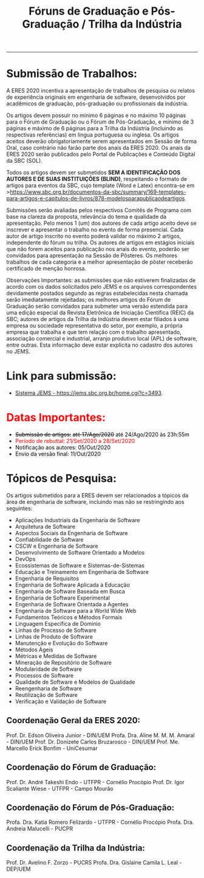 ﻿---
layout: page-fullwidth
title: "Fóruns de Graduação e Pós-Graduação / Trilha da Indústria"
#meta_title: "Dúvidas? Entre em contato conosco"
subheadline: ""
#teaser: "Entre em contato conosco pelo e-mail #eres2020.uem@gmail.com"
permalink: "/chamada/"
header:
   image_fullwidth: banner_eres2020.png
---
<hr>

<h1>Submissão de Trabalhos:</h1>
 
A ERES 2020 incentiva a apresentação de trabalhos de pesquisa ou relatos de experiência originais em engenharia de software, desenvolvidos por acadêmicos de graduação, pós-graduação ou profissionais da indústria. 
 
Os artigos devem possuir no mínimo 6 páginas e no máximo 10 páginas para o Fórum de Graduação ou o Fórum de Pós-Graduação, e mínimo de 3 páginas e máximo de 6 páginas para a Trilha da Indústria (incluindo as respectivas referências) em língua portuguesa ou inglesa. Os artigos aceitos deverão obrigatoriamente serem apresentados em Sessão de forma Oral, caso contrário não farão parte dos anais da ERES 2020. Os anais da ERES 2020 serão publicados pelo Portal de Publicações e Conteúdo Digital da SBC (SOL).
 
Todos os artigos devem ser submetidos <b>SEM A IDENTIFICAÇÃO DOS AUTORES E DE SUAS INSTITUIÇÕES (BLIND)</b>, respeitando o formato de artigos para eventos da SBC, cujo template (Word e Latex) encontra-se em ><a href="https://www.sbc.org.br/documentos-da-sbc/summary/169-templates-para-artigos-e-capitulos-de-livros/878-modelosparapublicaodeartigos" target="_blank">https://www.sbc.org.br/documentos-da-sbc/summary/169-templates-para-artigos-e-capitulos-de-livros/878-modelosparapublicaodeartigos</a>. 
 
Submissões serão avaliadas pelos respectivos Comitês de Programa com base na clareza da proposta, relevância do tema e qualidade da apresentação. Pelo menos 1 (um) dos autores de cada artigo aceito deve se inscrever e apresentar o trabalho no evento de forma presencial. Cada autor de artigo inscrito no evento poderá validar no máximo 2 artigos, independente do fórum ou trilha. Os autores de artigos em estágios iniciais que não forem aceitos para publicação nos anais do evento, poderão ser convidados para apresentação na Sessão de Pôsteres. Os melhores trabalhos de cada categoria e a melhor apresentação de pôster receberão certificado de menção honrosa.
 
Observações Importantes:
as submissões que não estiverem finalizadas de acordo com os dados solicitados pelo JEMS e os arquivos correspondentes devidamente postados segundo as regras estabelecidas nesta chamada serão imediatamente rejeitadas;
os melhores artigos do Fórum de Graduação serão convidados para submeter uma versão estendida para uma edição especial da Revista Eletrônica de Iniciação Científica (REIC) da SBC;
autores de artigos da Trilha da Indústria devem estar filiados à uma empresa ou sociedade representativa do setor, por exemplo, a própria empresa que trabalha e que tem relação com o trabalho apresentado, associação comercial e industrial, arranjo produtivo local (APL) de software, entre outras. Esta informação deve estar explícita no cadastro dos autores no JEMS.
 
<h1>Link para submissão:</h1>

<ul>
<li><a href="https://jems.sbc.org.br/home.cgi?c=3493" target="_blank">Sistema JEMS - https://jems.sbc.org.br/home.cgi?c=3493</a>.</li> 
</ul>
 
 
<h1><font color="red">Datas Importantes:</font></h1>
 
<ul>
<li><font color="black"><strike>Submissão de artigos:</strike>     <strike>até 17/Ago/2020</strike> até 24/Ago/2020 às 23h:55m</font></li> 
<li><font color="red">Período de rebuttal:      21/Set/2020 a 28/Set/2020</font></li>
<li><font color="black">Notificação aos autores:  05/Out/2020</font></li>
<li><font color="black">Envio da versão final:    11/Out/2020</font></li>
</ul> 

 
<h1>Tópicos de Pesquisa:</h1>
 
Os artigos submetidos para a ERES devem ser relacionados a tópicos da área de engenharia de software, incluindo mas não se restringindo aos seguintes:

<ul>
<li>Aplicações Industriais da Engenharia de Software</li>
<li>Arquitetura de Software</li>
<li>Aspectos Sociais da Engenharia de Software</li>
<li>Confiabilidade de Software</li>
<li>CSCW e Engenharia de Software</li>
<li>Desenvolvimento de Software Orientado a Modelos</li>
<li>DevOps</li>
<li>Ecossistemas de Software e Sistemas-de-Sistemas</li>
<li>Educação e Treinamento em Engenharia de Software</li>
<li>Engenharia de Requisitos</li>
<li>Engenharia de Software Aplicada à Educação</li>
<li>Engenharia de Software Baseada em Busca</li>
<li>Engenharia de Software Experimental</li>
<li>Engenharia de Software Orientada a Agentes</li>
<li>Engenharia de Software para a World Wide Web</li>
<li>Fundamentos Teóricos e Métodos Formais</li>
<li>Linguagem Específica de Domínio</li>
<li>Linhas de Processo de Software</li>
<li>Linhas de Produto de Software</li>
<li>Manutenção e Evolução do Software</li>
<li>Métodos Ágeis</li>
<li>Métricas e Medidas de Software</li>
<li>Mineração de Repositório de Software</li>
<li>Modularidade de Software</li>
<li>Processos de Software</li>
<li>Qualidade de Software e Modelos de Qualidade</li>
<li>Reengenharia de Software</li>
<li>Reutilização de Software</li>
<li>Verificação e Validação de Software</li>
</ul>
 
<h2>Coordenação Geral da ERES 2020:</h2>
     Prof. Dr. Edson Oliveira Junior - DIN/UEM
     Profa. Dra. Aline M. M. M. Amaral - DIN/UEM
     Prof. Dr. Donizete Carlos Bruzarosco - DIN/UEM
     Prof. Me. Marcello Erick Bonfim - UniCesumar

<h2>Coordenação do Fórum de Graduação:</h2>
     Prof. Dr. André Takeshi Endo - UTFPR - Cornélio Procópio
     Prof. Dr. Igor Scaliante Wiese - UTFPR - Campo Mourão
 
<h2>Coordenação do Fórum de Pós-Graduação:</h2>
     Profa. Dra. Katia Romero Felizardo - UTFPR - Cornélio Procópio
     Profa. Dra. Andreia Malucelli - PUCPR

<h2>Coordenação da Trilha da Indústria:</h2>
     Prof. Dr. Avelino F. Zorzo - PUCRS
     Profa. Dra. Gislaine Camila L. Leal - DEP/UEM



<div class="row t30">	
	<img src="{{ site.urlimg }}promocao_apoio_logos.png" alt="" align="center">
</div><!-- /.row -->
